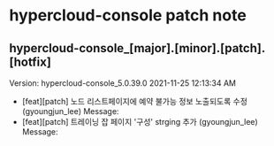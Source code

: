 # hypercloud-console patch note
## hypercloud-console_[major].[minor].[patch].[hotfix]
Version: hypercloud-console_5.0.39.0
2021-11-25  12:13:34 AM
- [feat][patch] 노드 리스트페이지에 예약 불가능 정보 노출되도록 수정 (gyoungjun_lee) 
    Message: 
- [feat][patch] 트레이닝 잡 페이지 '구성' strging 추가 (gyoungjun_lee) 
    Message: 